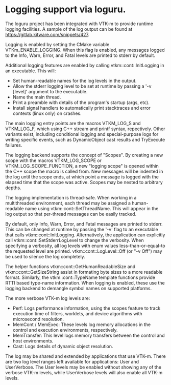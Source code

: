 # Logging support via loguru.

The loguru project has been integrated with VTK-m to provide runtime logging
facilities. A sample of the log output can be found at
https://gitlab.kitware.com/snippets/427.

Logging is enabled by setting the CMake variable VTKm_ENABLE_LOGGING. When
this flag is enabled, any messages logged to the Info, Warn, Error, and
Fatal levels are printed to stderr by default.

Additional logging features are enabled by calling vtkm::cont::InitLogging
in an executable. This will:
- Set human-readable names for the log levels in the output.
- Allow the stderr logging level to be set at runtime by passing a
  '-v [level]' argument to the executable.
- Name the main thread.
- Print a preamble with details of the program's startup (args, etc).
- Install signal handlers to automatically print stacktraces and error
  contexts (linux only) on crashes.

The main logging entry points are the macros VTKM_LOG_S and VTKM_LOG_F,
which using C++ stream and printf syntax, repectively. Other variants exist,
including conditional logging and special-purpose logs for writing specific
events, such as DynamicObject cast results and TryExecute failures.

The logging backend supports the concept of "Scopes". By creating a new
scope with the macros VTKM_LOG_SCOPE or VTKM_LOG_SCOPE_FUNCTION, a new
"logging scope" is opened within the C++ scope the macro is called from. New
messages will be indented in the log until the scope ends, at which point
a message is logged with the elapsed time that the scope was active. Scopes
may be nested to arbitrary depths.

The logging implementation is thread-safe. When working in a multithreaded
environment, each thread may be assigned a human-readable name using
vtkm::cont::SetThreadName. This will appear in the log output so that
per-thread messages can be easily tracked.

By default, only Info, Warn, Error, and Fatal messages are printed to
stderr. This can be changed at runtime by passing the '-v' flag to an
executable that calls vtkm::cont::InitLogging. Alternatively, the
application can explicitly call vtkm::cont::SetStderrLogLevel to change the
verbosity. When specifying a verbosity, all log levels with enum values
less-than-or-equal-to the requested level are printed.
vtkm::cont::LogLevel::Off (or "-v Off") may be used to silence the log
completely.

The helper functions vtkm::cont::GetHumanReadableSize and
vtkm::cont::GetSizeString assist in formating byte sizes to a more readable
format. Similarly, the vtkm::cont::TypeName template functions provide RTTI
based type-name information. When logging is enabled, these use the logging
backend to demangle symbol names on supported platforms.

The more verbose VTK-m log levels are:
- Perf: Logs performance information, using the scopes feature to track
  execution time of filters, worklets, and device algorithms with
  microsecond resolution.
- MemCont / MemExec: These levels log memory allocations in the control and
  execution environments, respectively.
- MemTransfer: This level logs memory transfers between the control and host
  environments.
- Cast: Logs details of dynamic object resolution.

The log may be shared and extended by applications that use VTK-m. There
are two log level ranges left available for applications: User and
UserVerbose. The User levels may be enabled without showing any of the
verbose VTK-m levels, while UserVerbose levels will also enable all VTK-m
levels.

